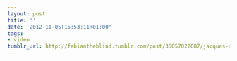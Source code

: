 ```yaml
---
layout: post
title: ''
date: '2012-11-05T15:53:11+01:00'
tags:
- video
tumblr_url: http://fabiantheblind.tumblr.com/post/35057022087/jacques-andre-dupont-saz-t-i-g-r-e-interieur-is
---
```

